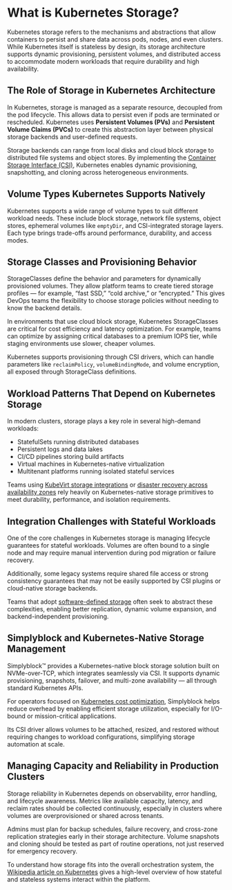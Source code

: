 # What is Kubernetes Storage?

Kubernetes storage refers to the mechanisms and abstractions that allow containers to persist and share data across pods, nodes, and even clusters. While Kubernetes itself is stateless by design, its storage architecture supports dynamic provisioning, persistent volumes, and distributed access to accommodate modern workloads that require durability and high availability.

## The Role of Storage in Kubernetes Architecture

In Kubernetes, storage is managed as a separate resource, decoupled from the pod lifecycle. This allows data to persist even if pods are terminated or rescheduled. Kubernetes uses **Persistent Volumes (PVs)** and **Persistent Volume Claims (PVCs)** to create this abstraction layer between physical storage backends and user-defined requests.

Storage backends can range from local disks and cloud block storage to distributed file systems and object stores. By implementing the [Container Storage Interface (CSI)](https://kubernetes.io/docs/concepts/storage/persistent-volumes/), Kubernetes enables dynamic provisioning, snapshotting, and cloning across heterogeneous environments.

## Volume Types Kubernetes Supports Natively

Kubernetes supports a wide range of volume types to suit different workload needs. These include block storage, network file systems, object stores, ephemeral volumes like `emptyDir`, and CSI-integrated storage layers. Each type brings trade-offs around performance, durability, and access modes.

## Storage Classes and Provisioning Behavior

StorageClasses define the behavior and parameters for dynamically provisioned volumes. They allow platform teams to create tiered storage profiles — for example, “fast SSD,” “cold archive,” or “encrypted.” This gives DevOps teams the flexibility to choose storage policies without needing to know the backend details.

In environments that use cloud block storage, Kubernetes StorageClasses are critical for cost efficiency and latency optimization. For example, teams can optimize by assigning critical databases to a premium IOPS tier, while staging environments use slower, cheaper volumes.

Kubernetes supports provisioning through CSI drivers, which can handle parameters like `reclaimPolicy`, `volumeBindingMode`, and volume encryption, all exposed through StorageClass definitions.

## Workload Patterns That Depend on Kubernetes Storage

In modern clusters, storage plays a key role in several high-demand workloads:

- StatefulSets running distributed databases  
- Persistent logs and data lakes  
- CI/CD pipelines storing build artifacts  
- Virtual machines in Kubernetes-native virtualization  
- Multitenant platforms running isolated stateful services

Teams using [KubeVirt storage integrations](https://www.simplyblock.io/use-cases/kubevirt-storage/) or [disaster recovery across availability zones](https://www.simplyblock.io/use-cases/multi-availability-zone-disaster-recovery/) rely heavily on Kubernetes-native storage primitives to meet durability, performance, and isolation requirements.

## Integration Challenges with Stateful Workloads

One of the core challenges in Kubernetes storage is managing lifecycle guarantees for stateful workloads. Volumes are often bound to a single node and may require manual intervention during pod migration or failure recovery.

Additionally, some legacy systems require shared file access or strong consistency guarantees that may not be easily supported by CSI plugins or cloud-native storage backends.

Teams that adopt [software-defined storage](https://www.simplyblock.io/use-cases/software-defined-storage/) often seek to abstract these complexities, enabling better replication, dynamic volume expansion, and backend-independent provisioning.

## Simplyblock and Kubernetes-Native Storage Management

Simplyblock™ provides a Kubernetes-native block storage solution built on NVMe-over-TCP, which integrates seamlessly via CSI. It supports dynamic provisioning, snapshots, failover, and multi-zone availability — all through standard Kubernetes APIs.

For operators focused on [Kubernetes cost optimization](https://www.simplyblock.io/use-cases/optimizing-kubernetes-costs/), Simplyblock helps reduce overhead by enabling efficient storage utilization, especially for I/O-bound or mission-critical applications.

Its CSI driver allows volumes to be attached, resized, and restored without requiring changes to workload configurations, simplifying storage automation at scale.

## Managing Capacity and Reliability in Production Clusters

Storage reliability in Kubernetes depends on observability, error handling, and lifecycle awareness. Metrics like available capacity, latency, and reclaim rates should be collected continuously, especially in clusters where volumes are overprovisioned or shared across tenants.

Admins must plan for backup schedules, failure recovery, and cross-zone replication strategies early in their storage architecture. Volume snapshots and cloning should be tested as part of routine operations, not just reserved for emergency recovery.

To understand how storage fits into the overall orchestration system, the [Wikipedia article on Kubernetes](https://en.wikipedia.org/wiki/Kubernetes) gives a high-level overview of how stateful and stateless systems interact within the platform.
